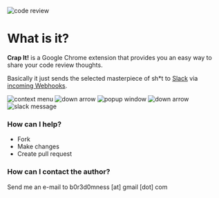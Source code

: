 ![code review](http://i.imgur.com/hrXL60M.png)

# What is it? #

**Crap It!** is a Google Chrome extension that provides you an easy way to share your code review thoughts.

Basically it just sends the selected masterpiece of sh*t to [Slack](https://slack.com/) via [incoming Webhooks](https://api.slack.com/incoming-webhooks).

![context menu](http://i.imgur.com/ToCqVxd.png)
![down arrow](http://i.imgur.com/Yi3tSPw.png)
![popup window](http://i.imgur.com/KRtLW8m.png)
![down arrow](http://i.imgur.com/Yi3tSPw.png)
![slack message](http://i.imgur.com/dtpQZIR.png)

### How can I help? ###

* Fork
* Make changes
* Create pull request

### How can I contact the author? ###

Send me an e-mail to b0r3d0mness [at] gmail [dot] com
